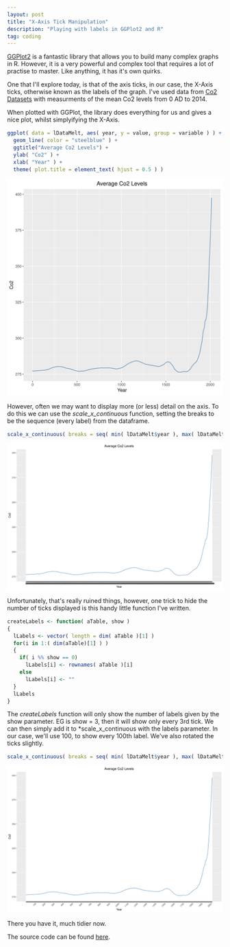 ```yaml
---
layout: post
title: "X-Axis Tick Manipulation"
description: "Playing with labels in GGPlot2 and R"
tag: coding
---
```

[GGPlot2](https://ggplot2.tidyverse.org/) is a fantastic library that allows you to build many complex graphs in R.
However, it is a very powerful and complex tool that requires a lot of practise to master. Like anything, it has it's own quirks.

One that I'll explore today, is that of the axis ticks, in our case, the X-Axis ticks, otherwise known as the labels of the graph.
I've used data from [Co2 Datasets](https://www.co2.earth/historical-co2-datasets) with measurments of the mean Co2 levels from 0 AD to 2014.

When plotted with GGPlot, the library does everything for us and gives a nice plot, whilst simplyifying the X-Axis.

```R
ggplot( data = lDataMelt, aes( year, y = value, group = variable ) ) +
  geom_line( color = "steelblue" ) +
  ggtitle("Average Co2 Levels") +
  ylab( "Co2" ) +
  xlab( "Year" ) +
  theme( plot.title = element_text( hjust = 0.5 ) )
```
![Vanilla Plot](https://raw.githubusercontent.com/Foxh0und/X-Axis-Tick-Manipulation/master/Plots/VanillaPlot.png)

However, often we may want to display more (or less) detail on the axis. To do this we can use the *scale_x_continuous* function, setting the breaks to be the sequence (every label) from the dataframe.

```R
scale_x_continuous( breaks = seq( min( lDataMelt$year ), max( lDataMelt$year ) ) )
```

![BusyPlot](https://raw.githubusercontent.com/Foxh0und/X-Axis-Tick-Manipulation/master/Plots/Busy.png)

Unfortunately, that's really ruined things, however, one trick to hide the number of ticks displayed is this handy little function I've written.

```R
createLabels <- function( aTable, show )
{
  lLabels <- vector( length = dim( aTable )[1] )
  for(i in 1:( dim(aTable)[1] ) )
  {
    if( i %% show == 0)
      lLabels[i] <- rownames( aTable )[i]
    else
      lLabels[i] <- ""
  }
  lLabels
}
 ```
 
The *createLabels* function will only show the number of labels given by the show parameter. EG is show = 3, then it will show only every 3rd tick.
We can then simply add it to *scale_x_continuous with the labels parameter. In our case, we'll use 100, to show every 100th label. We've also rotated the ticks slightly.

```R
scale_x_continuous( breaks = seq( min( lDataMelt$year ), max( lDataMelt$year ) ), labels = createLabels( lDataMelt, 100 ) )
```

![Tidy](https://raw.githubusercontent.com/Foxh0und/X-Axis-Tick-Manipulation/master/Plots/Tidy.png)

There you have it, much tidier now.

The source code can be found [here](https://github.com/Foxh0und/X-Axis-Tick-Manipulation).








